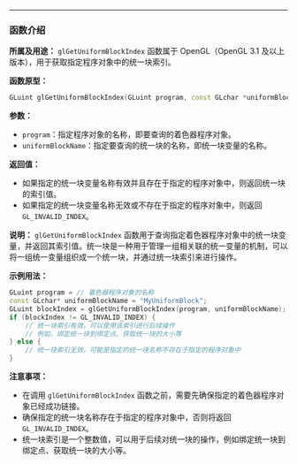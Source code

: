 
---
### 函数介绍

**所属及用途：** `glGetUniformBlockIndex` 函数属于 OpenGL（OpenGL 3.1 及以上版本），用于获取指定程序对象中的统一块索引。

**函数原型：**
```cpp
GLuint glGetUniformBlockIndex(GLuint program, const GLchar *uniformBlockName);
```

**参数：**
- `program`：指定程序对象的名称，即要查询的着色器程序对象。
- `uniformBlockName`：指定要查询的统一块的名称，即统一块变量的名称。

**返回值：**
- 如果指定的统一块变量名称有效并且存在于指定的程序对象中，则返回统一块的索引值。
- 如果指定的统一块变量名称无效或不存在于指定的程序对象中，则返回 `GL_INVALID_INDEX`。

**说明：**
`glGetUniformBlockIndex` 函数用于查询指定着色器程序对象中的统一块变量，并返回其索引值。统一块是一种用于管理一组相关联的统一变量的机制，可以将一组统一变量组织成一个统一块，并通过统一块索引来进行操作。

**示例用法：**
```cpp
GLuint program = // 着色器程序对象的名称
const GLchar* uniformBlockName = "MyUniformBlock";
GLuint blockIndex = glGetUniformBlockIndex(program, uniformBlockName);
if (blockIndex != GL_INVALID_INDEX) {
    // 统一块索引有效，可以使用该索引进行后续操作
    // 例如，绑定统一块到绑定点、获取统一块的大小等
} else {
    // 统一块索引无效，可能是指定的统一块名称不存在于指定的程序对象中
}
```

**注意事项：**
- 在调用 `glGetUniformBlockIndex` 函数之前，需要先确保指定的着色器程序对象已经成功链接。
- 确保指定的统一块名称存在于指定的程序对象中，否则将返回 `GL_INVALID_INDEX`。
- 统一块索引是一个整数值，可以用于后续对统一块的操作，例如绑定统一块到绑定点、获取统一块的大小等。